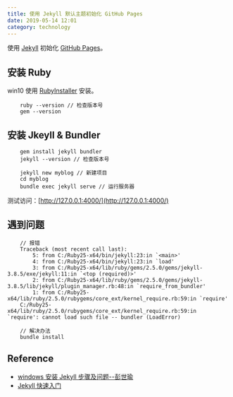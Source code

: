 ```yaml
---
title: 使用 Jekyll 默认主题初始化 GitHub Pages
date: 2019-05-14 12:01
category: technology
---
```


<!--more-->

使用 [Jekyll][Jekyll] 初始化 [GitHub Pages][GitHub Pages]。

## 安装 Ruby

win10 使用 [RubyInstaller][RubyInstaller] 安装。

````shell
    ruby --version // 检查版本号
    gem --version
````

## 安装 Jkeyll & Bundler

````shell
    gem install jekyll bundler
    jekyll --version // 检查版本号

    jekyll new myblog // 新建项目
    cd myblog
    bundle exec jekyll serve // 运行服务器
````

测试访问：[http://127.0.0.1:4000/](http://127.0.0.1:4000/)

## 遇到问题

````shell
    // 报错
    Traceback (most recent call last):
        5: from C:/Ruby25-x64/bin/jekyll:23:in `<main>'
        4: from C:/Ruby25-x64/bin/jekyll:23:in `load'
        3: from C:/Ruby25-x64/lib/ruby/gems/2.5.0/gems/jekyll-3.8.5/exe/jekyll:11:in `<top (required)>'
        2: from C:/Ruby25-x64/lib/ruby/gems/2.5.0/gems/jekyll-3.8.5/lib/jekyll/plugin_manager.rb:48:in `require_from_bundler'
        1: from C:/Ruby25-x64/lib/ruby/2.5.0/rubygems/core_ext/kernel_require.rb:59:in `require'
    C:/Ruby25-x64/lib/ruby/2.5.0/rubygems/core_ext/kernel_require.rb:59:in `require': cannot load such file -- bundler (LoadError)
````

````shell
    // 解决办法
    bundle install
````

## Reference

- [windows 安装 Jekyll 步骤及问题--彭世瑜](https://blog.csdn.net/mouday/article/details/79300135)
- [Jekyll 快速入门](https://www.jekyll.com.cn/docs/)

[Jekyll]: https://www.jekyll.com.cn/
[GitHub Pages]: https://yngqigithub.io/
[RubyInstaller]: https://rubyinstaller.org/downloads/
